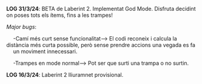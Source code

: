 **LOG 31/3/24**: BETA de Laberint 2.           Implementat God Mode. Disfruta decidint on poses tots els ítems, fins a les trampes! 
         
*Major bugs*: 

  &emsp; -Camí més curt sense funcionalitat--> El codi reconeix i calcula la distància més curta possible, però sense prendre accions una vegada es fa &emsp; un  moviment innecessari.
          
 &emsp; -Trampes en mode normal--> Pot ser que surti una trampa o no surtin. 



**LOG 16/3/24**: Laberint 2 lliuramnet provisional.
